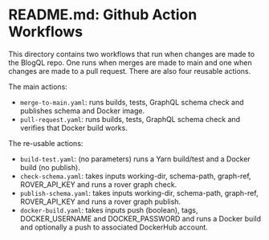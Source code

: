 
# README.md: Github Action Workflows

This directory contains two workflows that run when changes are made to the BlogQL repo.
One runs when merges are made to main and one when changes are made to a pull request.
There are also four reusable actions.

The main actions:

* `merge-to-main.yaml`: runs builds, tests, GraphQL schema check and publishes schema and Docker image.
* `pull-request.yaml`: runs builds, tests, GraphQL schema check and verifies that Docker build works.

The re-usable actions:

* `build-test.yaml`: (no parameters) runs a Yarn build/test and a Docker build (no publish).
* `check-schema.yaml`: takes inputs working-dir, schema-path, graph-ref, ROVER_API_KEY and runs a rover graph check.
* `publish-schema.yaml`: takes inputs working-dir, schema-path, graph-ref, ROVER_API_KEY and runs a rover graph publish.
* `docker-build.yaml`: takes inputs push (boolean), tags, DOCKER_USERNAME and DOCKER_PASSWORD and runs a Docker build and optionally a push to associated DockerHub account.
